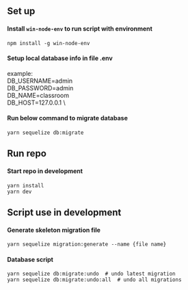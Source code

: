 ## Set up

#### Install `win-node-env` to run script with environment

```
npm install -g win-node-env
```

#### Setup local database info in file .env

example: \
DB_USERNAME=admin \
DB_PASSWORD=admin \
DB_NAME=classroom \
DB_HOST=127.0.0.1 \

#### Run below command to migrate database

```
yarn sequelize db:migrate
```

## Run repo

#### Start repo in development

```
yarn install
yarn dev
```

## Script use in development

#### Generate skeleton migration file

```
yarn sequelize migration:generate --name {file name}
```

#### Database script

```
yarn sequelize db:migrate:undo  # undo latest migration
yarn sequelize db:migrate:undo:all  # undo all migrations
```

